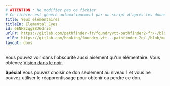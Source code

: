 ```yaml
---
# ATTENTION : Ne modifiez pas ce fichier
# Ce fichier est généré automatiquement par un script d'après les données du module Foundry VTT officiel et de sa traduction
title: Yeux élémentaires
titleEn: Elemental Eyes
id: 6ENHSzqg88J6dri6
urlFr: https://gitlab.com/pathfinder-fr/foundryvtt-pathfinder2-fr/-/blob/master/data/feats/6ENHSzqg88J6dri6.htm
urlEn: https://gitlab.com/hooking/foundry-vtt---pathfinder-2e/-/blob/master/packs/data/feats.db/elemental-eyes.json
layout: dons
---
```

Vous pouvez voir dans l'obscurité aussi aisément qu'un élémentaire. Vous obtenez [Vision dans le noir](../capacités-ascendances/vision-dans-le-noir.md).

**Spécial** Vous pouvez choisir ce don seulement au niveau 1 et vous ne pouvez utiliser le réapprentissage pour obtenir ou perdre ce don.
